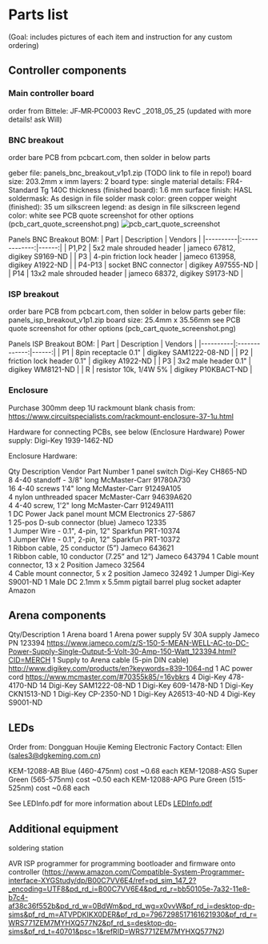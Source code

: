
# Parts list
(Goal: includes pictures of each item and instruction for any custom ordering)

## Controller components

### Main controller board
order from Bittele: JF‐MR‐PC0003 RevC _2018_05_25 (updated with more details! ask Will)

### BNC breakout 
order bare PCB from pcbcart.com, then solder in below parts

geber file: panels_bnc_breakout_v1p1.zip  (TODO link to file in repo!)
board size: 203.2mm x imm
layers: 2
board type: single
material details: FR4-Standard Tg 140C
thickness (finished board): 1.6 mm
surface finish: HASL
soldermask: As design in file
solder mask color: green
copper weight (finished): 35 um
silkscreen legend: as design in file
silkscreen legend color: white
see PCB quote screenshot for other options (pcb_cart_quote_screenshot.png)
![pcb_cart_quote_screenshot](https://user-images.githubusercontent.com/4358857/115049775-12fa7e80-9ea9-11eb-903e-9dac7e4f96e3.png)
    
Panels BNC Breakout BOM:
| Part   |      Description      |  Vendors |
|----------|:-------------:|------:|
| P1,P2 |  5x2 male shrouded header | jameco 67812,  digikey S9169-ND |
| P3 |    4-pin friction lock header   |   jameco 613958, digikey A1922-ND |
| P4-P13 | socket BNC connector |    digikey A97555-ND  |
| P14 | 13x2 male shrouded header |  jameco 68372,  digikey S9173-ND |
    

### ISP breakout 
order bare PCB from pcbcart.com, then solder in below parts
geber file: panels_isp_breakout_v1p1.zip
board size: 25.4mm x 35.56mm
see PCB quote screenshot for other options (pcb_cart_quote_screenshot.png)
     
Panels ISP Breakout BOM:
| Part   |      Description      |  Vendors |
|----------|:-------------:|------:|
| P1 |  8pin receptacle 0.1"  | digikey SAM1222-08-ND |
| P2 |     friction lock header 0.1"   |   digikey A1922-ND |
| P3 | 3x2 male header 0.1" |    digikey WM8121-ND  |
| R | resistor 10k, 1/4W 5% |  digikey P10KBACT-ND |


### Enclosure
Purchase 300mm deep 1U rackmount blank chasis from: https://www.circuitspecialists.com/rackmount-enclosure-37-1u.html

Hardware for connecting PCBs, see below (Enclosure Hardware)
Power supply: Digi-Key 1939-1462-ND

Enclosure Hardware:                     

Qty    Description                                  Vendor             Part Number
1      panel switch                                 Digi-Key           CH865-ND   
8      4-40 standoff - 3/8" long                   McMaster-Carr      91780A730  
16     4-40 screws 1'4" long                       McMaster-Carr      91249A105  
4      nylon unthreaded spacer                      McMaster-Carr      94639A620  
4      4-40 screw, 1'2" long                       McMaster-Carr      91249A111  
1      DC Power Jack panel mount                    MCM Electronics    27-5867    
1      25-pos D-sub connector (blue)                Jameco             12335      
1      Jumper Wire - 0.1", 4-pin, 12"             Sparkfun           PRT-10374  
1      Jumper Wire - 0.1", 2-pin, 12"                 Sparkfun           PRT-10372  
1      Ribbon cable, 25 conductor (5”)                Jameco             643621   
1      Ribbon cable, 10 conductor (7.25” and 12”)   Jameco             643794
1      Cable mount connector, 13 x 2 Position       Jameco             32564      
4      Cable mount connector, 5 x 2 position        Jameco             32492
1          Jumper                       Digi-Key           S9001-ND
1      Male DC 2.1mm x 5.5mm pigtail barrel plug socket adapter Amazon


## Arena components

Qty/Description
1   Arena board
1   Arena power supply 5V 30A supply Jameco PN 123394 https://www.jameco.com/z/S-150-5-MEAN-WELL-AC-to-DC-Power-Supply-Single-Output-5-Volt-30-Amp-150-Watt_123394.html?CID=MERCH
1   Supply to Arena cable (5-pin DIN cable) http://www.digikey.com/products/en?keywords=839-1064-nd
1   AC power cord https://www.mcmaster.com/#70355k85/=16vbkrs
4   Digi-Key    478-4170-ND
14  Digi-Key    SAM1222-08-ND
1   Digi-Key    609-1478-ND
1   Digi-Key    CKN1513-ND
1   Digi-Key    CP-2350-ND
1   Digi-Key    A26513-40-ND
4   Digi-Key    S9001-ND


## LEDs

Order from: Dongguan Houjie Keming Electronic Factory
Contact: Ellen (sales3@dgkeming.com.cn)

KEM-12088-AB   Blue         (460-475nm)    cost ~0.68 each
KEM-12088-ASG  Super Green  (565-575nm)    cost ~0.50 each
KEM-12088-APG  Pure Green   (515-525nm)    cost ~0.68 each

See LEDInfo.pdf for more information about LEDs
[LEDInfo.pdf](https://github.com/evettita/Panel-G3-Hardware/files/6326593/LEDInfo.pdf)


## Additional equipment

soldering station

AVR ISP programmer for programming bootloader and firmware onto controller (https://www.amazon.com/Compatible-System-Programmer-interface-XYGStudy/dp/B00C7VV6E4/ref=pd_sim_147_2?_encoding=UTF8&pd_rd_i=B00C7VV6E4&pd_rd_r=bb50105e-7a32-11e8-b7c4-af38c36f552b&pd_rd_w=0BdWm&pd_rd_wg=x0vvW&pf_rd_i=desktop-dp-sims&pf_rd_m=ATVPDKIKX0DER&pf_rd_p=7967298517161621930&pf_rd_r=WRS771ZEM7MYHXQ577N2&pf_rd_s=desktop-dp-sims&pf_rd_t=40701&psc=1&refRID=WRS771ZEM7MYHXQ577N2)





